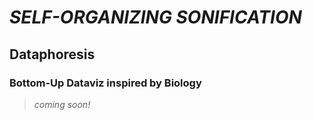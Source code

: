 # *SELF-ORGANIZING SONIFICATION*
## Dataphoresis
### Bottom-Up Dataviz inspired by Biology

> *coming soon!*